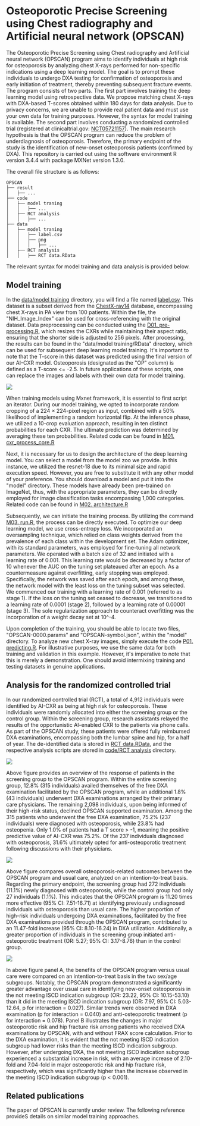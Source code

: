 
# Osteoporotic Precise Screening using Chest radiography and Artificial neural network (OPSCAN)

The Osteoporotic Precise Screening using Chest radiography and Artificial neural network (OPSCAN) program aims to identify individuals at high risk for osteoporosis by analyzing chest X-rays performed for non-specific indications using a deep learning model. The goal is to prompt these individuals to undergo DXA testing for confirmation of osteoporosis and early initiation of treatment, thereby preventing subsequent fracture events. The program consists of two parts. The first part involves training the deep learning model using retrospective data. We propose matching chest X-rays with DXA-based T-scores obtained within 180 days for data analysis. Due to privacy concerns, we are unable to provide real patient data and must use your own data for training purposes. However, the syntax for model training is available. The second part involves conducting a randomized controlled trial (registered at clinicaltrial.gov: [NCT05721157](https://classic.clinicaltrials.gov/ct2/show/NCT05721157)). The main research hypothesis is that the OPSCAN program can reduce the problem of underdiagnosis of osteoporosis. Therefore, the primary endpoint of the study is the identification of new-onset osteoporosis patients (confirmed by DXA). This repository is carried out using the software environment R version 3.4.4 with package MXNet version 1.3.0.

The overall file structure is as follows:

```shell
OPSCAN
├── result
│   ├── ...
├── code
│   ├── model traning
│   │   ├── ...
│   ├── RCT analysis
│   │   ├── ...
├── data
│   ├── model traning
│   │   ├── label.csv
│   │   ├── png
│   │   │   ├── ...
│   ├── RCT analysis
│   │   ├── RCT data.RData
```

The relevant syntax for model training and data analysis is provided below. 

## Model training

In the [data/model training](https://github.com/xup6fup/OPSCAN/blob/master/data/model%20training) directory, you will find a file named [label.csv](https://github.com/xup6fup/OPSCAN/blob/master/data/model%20training/label.csv). This dataset is a subset derived from the [ChestX-ray14](https://nihcc.app.box.com/v/ChestXray-NIHCC) database, encompassing chest X-rays in PA view from 100 patients. Within the file, the "NIH_Image_Index" can be used for cross-referencing with the original dataset. Data preprocessing can be conducted using the [D01. pre-processing.R](https://github.com/xup6fup/OPSCAN/blob/master/code/model%20training/D01.%20pre-processing.R), which resizes the CXRs while maintaining their aspect ratio, ensuring that the shorter side is adjusted to 256 pixels. After processing, the results can be found in the "data/model training/RData" directory, which can be used for subsequent deep learning model training. It's important to note that the T-score in this dataset was predicted using the final version of our AI-CXR model. Osteoporosis (designated as the "OP" column) is defined as a T-score <= -2.5. In future applications of these scripts, one can replace the images and labels with their own data for model training.

<img src="data/model training/png/00000001_000.png">

When training models using Mxnet framework, it is essential to first script an iterator. During our model training, we opted to incorporate random cropping of a 224 × 224-pixel region as input, combined with a 50% likelihood of implementing a random horizontal flip. At the inference phase, we utilized a 10-crop evaluation approach, resulting in ten distinct probabilities for each CXR. The ultimate prediction was determined by averaging these ten probabilities. Related code can be found in [M01. cxr_process_core.R](https://github.com/xup6fup/OPSCAN/blob/master/code/model%20training/M01.%20cxr_process_core.R)

Next, it is necessary for us to design the architecture of the deep learning model. You can select a model from the model zoo we provide. In this instance, we utilized the resnet-18 due to its minimal size and rapid execution speed. However, you are free to substitute it with any other model of your preference. You should download a model and put it into the "model" directory. These models have already been pre-trained on ImageNet, thus, with the appropriate parameters, they can be directly employed for image classification tasks encompassing 1,000 categories. Related code can be found in [M02. architecture.R](https://github.com/xup6fup/OPSCAN/blob/master/code/model%20training/M02.%20architecture.R)

Subsequently, we can initiate the training process. By utilizing the command [M03. run.R](https://github.com/xup6fup/OPSCAN/blob/master/code/model%20training/M03.%20run.R), the process can be directly executed. To optimize our deep learning model, we use cross-entropy loss. We incorporated an oversampling technique, which relied on class weights derived from the prevalence of each class within the development set. The Adam optimizer, with its standard parameters, was employed for fine-tuning all network parameters. We operated with a batch size of 32 and initiated with a learning rate of 0.001. This learning rate would be decreased by a factor of 10 whenever the AUC on the tuning set plateaued after an epoch. As a countermeasure against overfitting, early stopping was employed. Specifically, the network was saved after each epoch, and among these, the network model with the least loss on the tuning subset was selected. We commenced our training with a learning rate of 0.001 (referred to as stage 1). If the loss on the tuning set ceased to decrease, we transitioned to a learning rate of 0.0001 (stage 2), followed by a learning rate of 0.00001 (stage 3). The sole regularization approach to counteract overfitting was the incorporation of a weight decay set at 10^-4.

Upon completion of the training, you should be able to locate two files, "OPSCAN-0000.params" and "OPSCAN-symbol.json", within the "model" directory. To analyze new chest X-ray images, simply execute the code [P01. predicting.R](https://github.com/xup6fup/OPSCAN/blob/master/code/model%20training/P01.%20predicting.R). For illustrative purposes, we use the same data for both training and validation in this example. However, it's imperative to note that this is merely a demonstration. One should avoid intermixing training and testing datasets in genuine applications.

## Analysis for the randomized controlled trial

In our randomized controlled trial (RCT), a total of 4,912 individuals were identified by AI-CXR as being at high risk for osteoporosis. These individuals were randomly allocated into either the screening group or the control group. Within the screening group, research assistants relayed the results of the opportunistic AI-enabled CXR to the patients via phone calls. As part of the OPSCAN study, these patients were offered fully reimbursed DXA examinations, encompassing both the lumbar spine and hip, for a half of year. The de-identified data is stored in [RCT data.RData](https://github.com/xup6fup/OPSCAN/blob/master/data/RCT%20analysis/RCT%20data.RData), and the respective analysis scripts are stored in [code/RCT analysis](https://github.com/xup6fup/OPSCAN/blob/master/code/RCT%20analysis) directory.

<img src="result/Fig 02.png">

Above figure provides an overview of the response of patients in the screening group to the OPSCAN program. Within the entire screening group, 12.8% (315 individuals) availed themselves of the free DXA examination facilitated by the OPSCAN program, while an additional 1.8% (43 individuals) underwent DXA examinations arranged by their primary care physicians. The remaining 2,098 individuals, upon being informed of their high-risk status, declined OPSCAN supported examination. Among the 315 patients who underwent the free DXA examination, 75.2% (237 individuals) were diagnosed with osteoporosis, while 23.8% had osteopenia. Only 1.0% of patients had a T score > -1, meaning the positive predictive value of AI-CXR was 75.2%. Of the 237 individuals diagnosed with osteoporosis, 31.6% ultimately opted for anti-osteoporotic treatment following discussions with their physicians.

<img src="result/Fig 03.png">

Above figure compares overall osteoporosis-related outcomes between the OPSCAN program and usual care, analyzed on an intention-to-treat basis. Regarding the primary endpoint, the screening group had 272 individuals (11.1%) newly diagnosed with osteoporosis, while the control group had only 27 individuals (1.1%). This indicates that the OPSCAN program is 11.20 times more effective (95% CI: 7.51-16.71) at identifying previously undiagnosed individuals with osteoporosis than usual care. The higher proportion of high-risk individuals undergoing DXA examinations, facilitated by the free DXA examinations provided through the OPSCAN program, contributed to an 11.47-fold increase (95% CI: 8.10-16.24) in DXA utilization. Additionally, a greater proportion of individuals in the screening group initiated anti-osteoporotic treatment (OR: 5.27; 95% CI: 3.17-8.76) than in the control group.

<img src="result/Fig 04.png">

In above figure panel A, the benefits of the OPSCAN program versus usual care were compared on an intention-to-treat basis in the two sex/age subgroups. Notably, the OPSCAN program demonstrated a significantly greater advantage over usual care in identifying new-onset osteoporosis in the not meeting ISCD indication subgroup (OR: 23.22, 95% CI: 10.15-53.10) than it did in the meeting ISCD indication subgroup (OR: 7.97, 95% CI: 5.03-12.64, p for interaction = 0.027). Similar trends were observed in DXA examination (p for interaction = 0.040) and anti-osteoporotic treatment (p for interaction = 0.078). Panel B illustrates the changes in major osteoporotic risk and hip fracture risk among patients who received DXA examinations by OPSCAN, with and without FRAX score calculation. Prior to the DXA examination, it is evident that the not meeting ISCD indication subgroup had lower risks than the meeting ISCD indication subgroup. However, after undergoing DXA, the not meeting ISCD indication subgroup experienced a substantial increase in risk, with an average increase of 2.10-fold and 7.04-fold in major osteoporotic risk and hip fracture risk, respectively, which was significantly higher than the increase observed in the meeting ISCD indication subgroup (p < 0.001).

## Related publications

The paper of OPSCAN is currently under review. The following reference provideS details on similar model training approaches.

